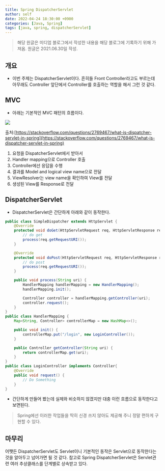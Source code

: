 ```yaml
---
title: Spring DispatcherServlet
author: self
date: 2022-04-24 18:30:00 +0900
categories: [Java, Spring]
tags: [java, spring, dispatcherServlet]
---
```


> 해당 원글은 미디엄 블로그에서 작성한 내용을 해당 블로그에 기록하기 위해 가져옴.
> 원글은 2021.06.30일 작성.


## 개요
* 이번 주제는 DispatcherServlet이다. 흔히들 Front Controller라고도 부르는데 아무래도 Controller 앞단에서 Controller를 호출하는 역할을 해서 그런 것 같다.

## MVC
* 아래는 기본적인 MVC 패턴의 흐름이다.

![](https://miro.medium.com/max/1400/0*qmaU6vkJt3IKGPua.png)

출처:[https://stackoverflow.com/questions/2769467/what-is-dispatcher-servlet-in-spring](https://stackoverflow.com/questions/2769467/what-is-dispatcher-servlet-in-spring)

1.  요청을 DispatcherServlet에서 받아서
2.  Handler mapping으로 Controller 호출
3.  Controller에선 응답을 수행
4.  결과를 Model and logical view name으로 전달
5.  ViewResolver는 view name을 확인하여 View를 전달
6.  생성된 View를 Response로 전달

## DispatcherServlet
* DispatcherServlet은 간단하게 아래와 같이 동작한다.

``` java
public class SimpleDispatcher extends HttpServlet {
    @Override
    protected void doGet(HttpServletRequest req, HttpServletResponse res) {
        // do get
        process(req.getRequestURI());
    }

    @Override
    protected void doPost(HttpServletRequest req, HttpServletResponse res) {
        // do post
        process(req.getRequestURI());
    }

    public void process(String uri) {
        HandlerMapping handlerMapping = new HandlerMapping();
        handlerMapping.init();

        Controller controller = handlerMapping.getController(uri);
        controller.request();
    }
}
public class HandlerMapping {
    Map<String, Controller> controllerMap = new HashMap<>();

    public void init() {
        controllerMap.put("/login", new LoginController());
    }

    public Controller getController(String uri) {
        return controllerMap.get(uri);
    }
}
public class LoginController implements Controller{
    @Override
    public void request() {
        // Do Something
    }
}
```

* 간단하게 만들어 봤는데 실제와 비슷하지 않겠지만 대충 이런 흐름으로 동작한다고 보면된다.

> Spring에선 이러한 작업들을 딱히 신경 쓰지 않아도 제공해 주니 정말 편하게 구현할 수 있다.

## 마무리
어쨋든 DispatcherServlet도 Servlet이니 기본적인 동작은 Servlet으로 동작한다는 것을 알아두고 넘어가면 될 것 같다. 참고로 Spring DispatcherServlet은 Servlet관련 여러 추상클래스를 단계별로 상속받고 있다.
